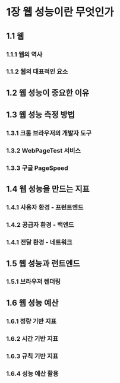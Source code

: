 # 1장 웹 성능이란 무엇인가

## 1.1 웹

### 1.1.1 웹의 역사

### 1.1.2 웹의 대표적인 요소

## 1.2 웹 성능이 중요한 이유

## 1.3 웹 성능 측정 방법

### 1.3.1 크롬 브라우저의 개발자 도구

### 1.3.2 WebPageTest 서비스

### 1.3.3 구글 PageSpeed

## 1.4 웹 성능을 만드는 지표

### 1.4.1 사용자 환경 - 프런트엔드

### 1.4.2 공급자 환경 - 백엔드

### 1.4.1 전달 환경 - 네트워크

## 1.5 웹 성능과 런트엔드

### 1.5.1 브라우저 렌더링

## 1.6 웹 성능 예산

### 1.6.1 정량 기반 지표

### 1.6.2 시간 기반 지표

### 1.6.3 규칙 기반 지표

### 1.6.4 성능 예산 활용

